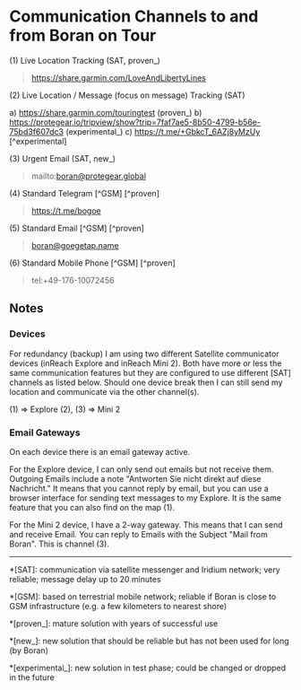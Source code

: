 # Communication Channels to and from Boran on Tour

(1) Live Location Tracking (SAT, proven_)

> https://share.garmin.com/LoveAndLibertyLines

(2) Live Location / Message (focus on message) Tracking (SAT) 

a) https://share.garmin.com/touringtest (proven_)
b) https://protegear.io/tripview/show?trip=7faf7ae5-8b50-4799-b56e-75bd3f607dc3 (experimental_)
c) https://t.me/+GbkcT_6AZj8yMzUy [^experimental]

(3) Urgent Email (SAT, new_)

 > mailto:boran@protegear.global

(4) Standard Telegram [^GSM] [^proven]

 > https://t.me/bogoe

(5) Standard Email [^GSM] [^proven]

 > boran@goegetap.name

(6) Standard Mobile Phone [^GSM] [^proven]

 > tel:+49-176-10072456

## Notes

### Devices

For redundancy (backup) I am using two different Satellite communicator devices (inReach Explore and inReach Mini 2). Both have more or less the same communication features but they are configured to use different [SAT] channels as listed below. Should one device break then I can still send my location and communicate via the other channel(s).

(1) => Explore 
(2), (3) => Mini 2

### Email Gateways

On each device there is an email gateway active.

For the Explore device, I can only send out emails but not receive them. Outgoing Emails include a note "Antworten Sie nicht direkt auf diese Nachricht." It means that you cannot reply by email, but you can use a browser interface for sending text messages to my Explore. It is the same feature that you can also find on the map (1).

For the Mini 2 device, I have a 2-way gateway. This means that I can send and receive Email. You can reply to Emails with the Subject "Mail from Boran". This is channel (3).

- - -

*[SAT]: communication via satellite messenger and Iridium network; very reliable; message delay up to 20 minutes

*[GSM]: based on terrestrial mobile network; reliable if Boran is close to GSM infrastructure (e.g. a few kilometers to nearest shore)

*[proven_]: mature solution with years of successful use

*[new_]: new solution that should be reliable but has not been used for long (by Boran)

*[experimental_]: new solution in test phase; could be changed or dropped in the future
